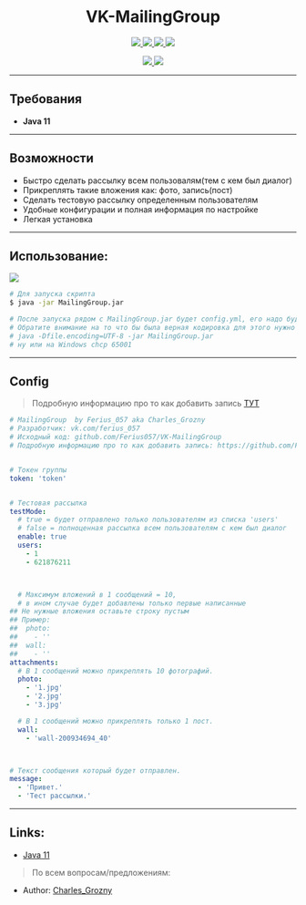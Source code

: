 <h1 align="center">VK-MailingGroup</h1>
<p align="center">
       <a href="https://github.com/Ferius057/VK-MailingGroup/releases/tag/1.0.0">
    <img src="https://img.shields.io/github/v/release/Ferius057/VK-MailingGroup?style=flat-square">
  </a>
    <a href="https://opensource.org/licenses/MIT">
    <img src="https://img.shields.io/badge/Open%20Source-purple.svg">
  </a>
  <a href="https://www.java.com">
    <img src="https://img.shields.io/badge/java_version-11-orange">
  </a>
  <a href="https://github.com/Ferius057/VK-MailingGroup/blob/main/LICENSE">
    <img src="https://img.shields.io/badge/License-MIT-yellow.svg">
  </a>
  <p align="center">
  <a href="https://github.com/Ferius057/VK-MailingGroup/releases/download/1.0.0/VK-MailingGroup.jar">
    <img src="https://img.shields.io/github/downloads/Ferius057/VK-MailingGroup/total?color=6ff00">
  <a href="https://www.donationalerts.com/r/ferius_057">
    <img src="https://img.shields.io/badge/Donate-DonationAlerts-orange.svg">
  </a>
  </p>
</p>

<hr>

## Требования
- **Java 11**

<hr>

## Возможности
- Быстро сделать рассылку всем пользовалям(тем с кем был диалог)
- Прикреплять такие вложения как: фото, запись(пост)
- Сделать тестовую рассылку определенным пользователям
- Удобные конфигурации и полная информация по настройке
- Легкая установка

<hr>

## Использование:
   <a href="https://github.com/Ferius057/VK-MailingGroup/releases/download/1.0.0/MailingGroup.jar">
    <img src="https://img.shields.io/github/downloads/Ferius057/VK-MailingGroup/total?color=6ff00">
  </a>

```bash
# Для запуска скрипта
$ java -jar MailingGroup.jar

# После запуска рядом с MailingGroup.jar будет config.yml, его надо будет настроить.
# Обратите внимание на то что бы была верная кодировка для этого нужно использовать -Dfile.encoding=UTF-8
# java -Dfile.encoding=UTF-8 -jar MailingGroup.jar
# ну или на Windows chcp 65001
```

<hr>

## Config
> Подробную информацию про то как добавить запись [ТУТ](https://github.com/Ferius057/VK-MailingGroup/blob/master/docs/wall.md)
```yml
# MailingGroup  by Ferius_057 aka Charles_Grozny
# Разработчик: vk.com/ferius_057
# Исходный код: github.com/Ferius057/VK-MailingGroup
# Подробную информацию про то как добавить запись: https://github.com/Ferius057/VK-MailingGroup/blob/master/docs/wall.md


# Токен группы
token: 'token'


# Тестовая рассылка
testMode:
  # true = будет отправлено только пользователям из списка 'users'
  # false = полноценная рассылка всем пользователям с кем был диалог
  enable: true
  users:
    - 1
    - 621876211



  # Максимум вложений в 1 сообщений = 10,
  # в ином случае будет добавлены только первые написанные
## Не нужные вложения оставьте строку пустым
## Пример:
##  photo:
##    - ''
##  wall:
##    - ''
attachments:
  # В 1 сообщений можно прикреплять 10 фотографий.
  photo:
    - '1.jpg'
    - '2.jpg'
    - '3.jpg'

  # В 1 сообщений можно прикреплять только 1 пост.
  wall:
    - 'wall-200934694_40'



# Текст сообщения который будет отправлен.
message:
  - 'Привет.'
  - 'Тест рассылки.'
```

<hr>

## Links:
 - [Java 11](https://www.java.com)
 > По всем вопросам/предложениям:
 - Author: [Charles_Grozny](https://vk.me/ferius_057)
